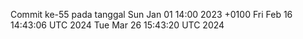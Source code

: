 Commit ke-55 pada tanggal Sun Jan 01 14:00 2023 +0100
Fri Feb 16 14:43:06 UTC 2024
Tue Mar 26 15:43:20 UTC 2024
